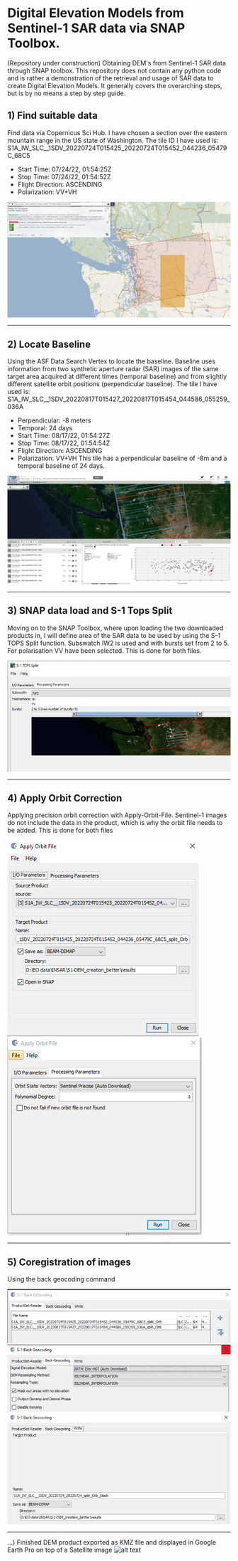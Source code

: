# Digital Elevation Models from Sentinel-1 SAR data via SNAP Toolbox.

(Repository under construction)
Obtaining DEM's from Sentinel-1 SAR data through SNAP toolbox. This repository does not contain any python code and is rather a demonstration of the retrieval and usage of SAR data to create Digital Elevation Models. It generally covers the overarching steps, but is by no means a step by step guide. 


## 1) Find suitable data ##
Find data via Copernicus Sci Hub. I have chosen a section over the eastern mountain range in the US state of Washington.
The tile ID I have used is: S1A_IW_SLC__1SDV_20220724T015425_20220724T015452_044236_05479C_68C5
  * Start Time: 07/24/22, 01:54:25Z
  * Stop Time: 07/24/22, 01:54:52Z
  * Flight Direction: ASCENDING
  * Polarization: VV+VH

![](images/Scihub.PNG)
___

## 2) Locate Baseline ##
Using the ASF Data Search Vertex to locate the baseline. Baseline uses information from two synthetic aperture radar (SAR) images of the same target area acquired at different times (temporal baseline) and from slightly different satellite orbit positions (perpendicular baseline).
The tile I have used is: S1A_IW_SLC__1SDV_20220817T015427_20220817T015454_044586_055259_036A
  * Perpendicular: -8 meters
  * Temporal: 24 days
  * Start Time: 08/17/22, 01:54:27Z
  * Stop Time: 08/17/22, 01:54:54Z
  * Flight Direction: ASCENDING
  * Polarization: VV+VH
This tile has a perpendicular baseline of -8m and a temporal baseline of 24 days.

![](images/ASF.PNG)
___

## 3) SNAP data load and S-1 Tops Split ##
Moving on to the SNAP Toolbox, where upon loading the two downloaded products in, I will define area of the SAR data to be used by using the S-1 TOPS Split function. Subswatch IW2 is used and with bursts set from 2 to 5. For polarisation VV have been selected. This is done for both files.

![](images/topsplit.PNG)
___

## 4) Apply Orbit Correction ##
Applying precision orbit correction with Apply-Orbit-File. Sentinel-1 images do not include the data in the product, which is why the orbit file needs to be added.
This is done for both files

![](images/orbit1.PNG)  ![](images/orbit2.PNG)
___

## 5) Coregistration of images ##
Using the back geocoding command

![](images/coreg1.PNG)  ![](images/coreg2.PNG) 
![](images/coreg3.PNG)

___
...) Finished DEM product exported as KMZ file and displayed in Google Earth Pro on top of a Satellite image
![alt text](images/DEMinGE.PNG)
